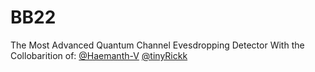 # BB22
The Most Advanced Quantum Channel Evesdropping Detector
With the Collobarition of:
[@Haemanth-V](github.com/Haemanth-V)
[@tinyRickk](github.com/tinyRickk)


